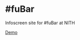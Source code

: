 # \#fuBar

Infoscreen site for \#fuBar at NITH

[Demo](http://htmlpreview.github.com/?https://github.com/rub1/fubar/blob/master/index.html)
